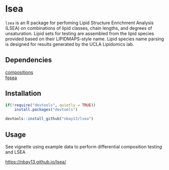 # lsea

`lsea` is an R package for perfoming Lipid Structure Enrichment Analysis (LSEA) on combinations of lipid classes, chain lengths, and degrees of unsaturation. Lipid sets for testing are assembled from the lipid species provided based on their LIPIDMAPS-style name. Lipid species name parsing is designed for results generated by the UCLA Lipidomics lab.  

## Dependencies
[compositions](https://cran.r-project.org/web/packages/compositions/index.html) <br />
[fgsea](https://bioconductor.org/packages/release/bioc/html/fgsea.html)

## Installation
```R
if(!require("devtools", quietly = TRUE))
    install.packages("devtools")

devtools::install_github("nbay13/lsea")
```
## Usage
See vignette using example data to perform differential composition testing and LSEA

https://nbay13.github.io/lsea/
